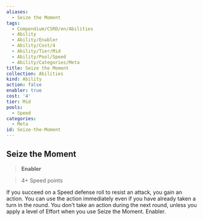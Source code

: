 ```yaml
---
aliases:
  - Seize the Moment
tags:
  - Compendium/CSRD/en/Abilities
  - Ability
  - Ability/Enabler
  - Ability/Cost/4
  - Ability/Tier/Mid
  - Ability/Pool/Speed
  - Ability/Categories/Meta
title: Seize the Moment
collection: Abilities
kind: Ability
action: false
enabler: true
cost: '4'
tier: Mid
pools:
  - Speed
categories:
  - Meta
id: Seize-the-Moment
---
```

## Seize the Moment    
>**Enabler**    
>4+ Speed points  
    
If you succeed on a Speed defense roll to resist an attack, you gain an action. You can use the action immediately even if you have already taken a turn in the round. You don't take an action during the next round, unless you apply a level of Effort when you use Seize the Moment. Enabler.
